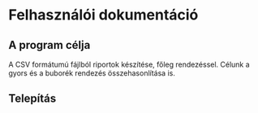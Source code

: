 # Felhasználói dokumentáció

## A program célja

A CSV formátumú fájlból riportok készítése, főleg rendezéssel. Célunk a gyors és a buborék rendezés összehasonlítása is.

## Telepítás